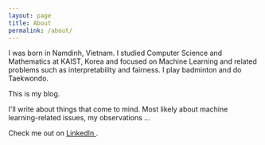 ```yaml
---
layout: page
title: About
permalink: /about/
---
```


I was born in Namdinh, Vietnam. I studied Computer Science and Mathematics at KAIST, Korea and focused on Machine Learning and related problems such as interpretability and fairness. I play badminton and do Taekwondo. 

This is my blog.

I'll write about things that come to mind. Most likely about machine learning-related issues, my observations ...

Check me out on [LinkedIn ](https://www.linkedin.com/in/vu-phuong-thao-5ab465130/).


